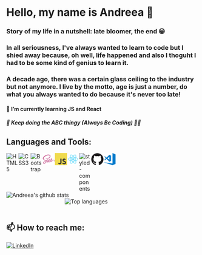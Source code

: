 

<!--
**aegli84/aegli84** is a ✨ _special_ ✨ repository because its `README.md` (this file) appears on your GitHub profile.

Here are some ideas to get you started:

- 🔭 I’m currently working on ...
- 🌱 I’m currently learning ...
- 👯 I’m looking to collaborate on ...
- 🤔 I’m looking for help with ...
- 💬 Ask me about ...
- 📫 How to reach me: ...
- 😄 Pronouns: ...
- ⚡ Fun fact: ...
-->
# Hello, my name is Andreea  👋 

### Story of my life in a nutshell: late bloomer, the end 😁

### In all seriousness, I've always wanted to learn to code but I shied away because, oh well, life happened and also I thoguht I had to be some kind of genius to learn it. 

### A decade ago, there was a certain glass ceiling to the industry but not anymore. I live by the motto, age is just a number, do what you always wanted to do because it's never too late!

#### 🌱 I’m currently learning JS and React

##### 🌱 Keep doing the ABC thingy (Always Be Coding) 👩‍💻


## Languages and Tools:

<img align="left" alt="HTML5" width="32px" src="https://img.icons8.com/color/48/000000/html-5.png"/>
<img align="left" alt="CSS3" width="32px" src="https://img.icons8.com/color/48/000000/css3.png"/>
<img align="left" alt="Bootstrap" width="32px" src="https://img.icons8.com/color/48/000000/bootstrap.png"/>
<img align="left" alt="Sass" width="32px" src="https://raw.githubusercontent.com/github/explore/80688e429a7d4ef2fca1e82350fe8e3517d3494d/topics/sass/sass.png" />
<img align="left" alt="JavaScript" width="32px" src="https://raw.githubusercontent.com/github/explore/80688e429a7d4ef2fca1e82350fe8e3517d3494d/topics/javascript/javascript.png" />
<img align="left" alt="React" width="32px" src="https://raw.githubusercontent.com/github/explore/80688e429a7d4ef2fca1e82350fe8e3517d3494d/topics/react/react.png" />
<img align="left" alt="styled-components" width="32px" src="https://styled-components.com/logo.png"/>
<img align="left" alt="GitHub" width="32px" src="https://raw.githubusercontent.com/github/explore/78df643247d429f6cc873026c0622819ad797942/topics/github/github.png" />
<img align="left" alt="Visual Studio Code" width="32px" src="https://raw.githubusercontent.com/github/explore/80688e429a7d4ef2fca1e82350fe8e3517d3494d/topics/visual-studio-code/visual-studio-code.png" />
<br><br>
<br />

<a href="https://github.com/aegli84">
  <img align="left" width="400px" src="https://github-readme-stats.vercel.app/api?username=aegli84&count_private=true&show_icons=true&theme=onedark&hide=stars" alt="Andreea's github stats" />
</a>
<a href="https://github.com/aegli84">
  <img align="right" width="350px" src="https://github-readme-stats.vercel.app/api/top-langs/?username=aegli84&layout=compact&theme=react" alt="Top languages" />
</a>
<br /> <br /> <br /> 
<br /> <br /> <br /> 
<!--![Andreea's github stats](https://github-readme-stats.vercel.app/api?username=aegli84&count_private=true&show_icons=true&theme=onedark&hide=stars)-->

<!--[![Top Langs](https://github-readme-stats.vercel.app/api/top-langs/?username=aegli84&layout=compact)](https://github.com/aegli84/github-readme-stats)-->

## 📫 How to reach me: 
[![LinkedIn](https://img.icons8.com/color/48/000000/linkedin.png)](https://www.linkedin.com/in/andreeaegli/)
